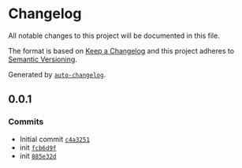 # Changelog

All notable changes to this project will be documented in this file.

The format is based on [Keep a Changelog](https://keepachangelog.com/en/1.0.0/)
and this project adheres to [Semantic Versioning](https://semver.org/spec/v2.0.0.html).

Generated by [`auto-changelog`](https://github.com/CookPete/auto-changelog).

## 0.0.1

### Commits

- Initial commit [`c4a3251`](https://github.com/substrate-system/arrows/commit/c4a32514ef2db031ba54590e83cbbc6551abee97)
- init [`fcb6d9f`](https://github.com/substrate-system/arrows/commit/fcb6d9fc1fe4917d6d79bd8aa1484312e0706bfe)
- init [`885e32d`](https://github.com/substrate-system/arrows/commit/885e32d4ce0d6afd1abb98f234d39605a1d8b89a)
